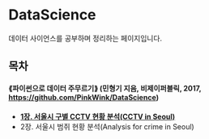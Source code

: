 # DataScience
데이터 사이언스를 공부하며 정리하는 페이지입니다.
    
        
            
    
## 목차    
#### ⟪파이썬으로 데이터 주무르기⟫ (민형기 지음, 비제이퍼블릭, 2017, https://github.com/PinkWink/DataScience)


* **[1장. 서울시 구별 CCTV 현황 분석(CCTV in Seoul)](https://github.com/ranisop/DataScience/tree/master/01.%20CCTV%20in%20Seoul)**
* 2장. 서울시 범쥐 현황 분석(Analysis for crime in Seoul)
